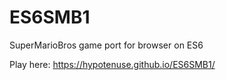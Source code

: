 # ES6SMB1
SuperMarioBros game port for browser on ES6

Play here: https://hypotenuse.github.io/ES6SMB1/
